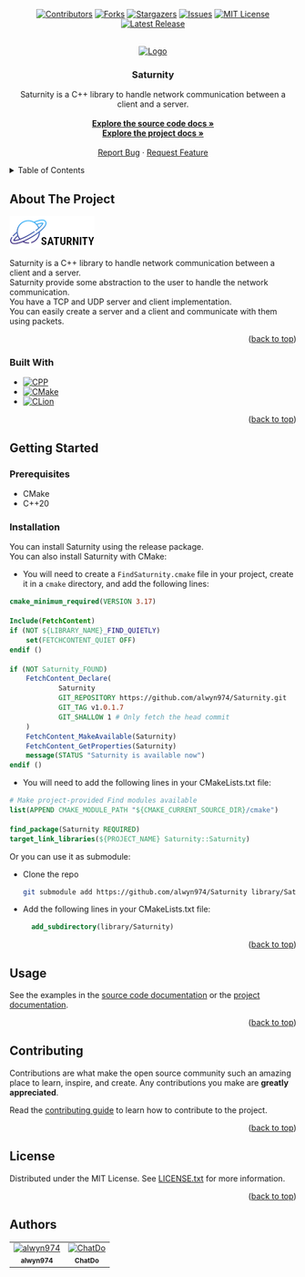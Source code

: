 <!-- Improved compatibility of back to top link: See: https://github.com/othneildrew/Best-README-Template/pull/73 -->
<a name="readme-top"></a>
<!--
*** Thanks for checking out the Best-README-Template. If you have a suggestion
*** that would make this better, please fork the repo and create a pull request
*** or simply open an issue with the tag "enhancement".
*** Don't forget to give the project a star!
*** Thanks again! Now go create something AMAZING! :D
-->



<!-- PROJECT SHIELDS -->
<!--
*** I'm using markdown "reference style" links for readability.
*** Reference links are enclosed in brackets [ ] instead of parentheses ( ).
*** See the bottom of this document for the declaration of the reference variables
*** for contributors-url, forks-url, etc. This is an optional, concise syntax you may use.
*** https://www.markdownguide.org/basic-syntax/#reference-style-links
-->
<div align="center">

[![Contributors][contributors-shield]][contributors-url]
[![Forks][forks-shield]][forks-url]
[![Stargazers][stars-shield]][stars-url]
[![Issues][issues-shield]][issues-url]
[![MIT License][license-shield]][license-url]
[![Latest Release][release-shield]][release-url]

</div>



<!-- PROJECT LOGO -->
<br />
<div align="center">
  <a href="https://github.com/alwyn974/Saturnity">
    <img src="assets/logo.ico" alt="Logo" width="80" height="80">
  </a>

<h3 align="center">Saturnity</h3>

  <p align="center">
    Saturnity is a C++ library to handle network communication between a client and a server. <br />
    <br />
    <a href="https://alwyn974-rtype.gitbook.io/Saturnity"><strong>Explore the source code docs »</strong></a>
    <br />
    <a href="https://alwyn974-rtype.gitbook.io/Saturnity"><strong>Explore the project docs »</strong></a>
    <br />
    <br />
    <a href="https://github.com/alwyn974/Saturnity/issues">Report Bug</a>
    ·
    <a href="https://github.com/alwyn974/Saturnity/issues">Request Feature</a>
  </p>
</div>

<!-- TABLE OF CONTENTS -->
<details>
  <summary>Table of Contents</summary>
  <ol>
    <li>
      <a href="#about-the-project">About The Project</a>
      <ul>
        <li><a href="#built-with">Built With</a></li>
      </ul>
    </li>
    <li>
      <a href="#getting-started">Getting Started</a>
      <ul>
        <li><a href="#prerequisites">Prerequisites</a></li>
        <li><a href="#installation">Installation</a></li>
      </ul>
    </li>
    <li><a href="#usage">Usage</a></li>
    <li><a href="#roadmap">Roadmap</a></li>
    <li><a href="#contributing">Contributing</a></li>
    <li><a href="#license">License</a></li>
    <li><a href="#contact">Contact</a></li>
    <li><a href="#acknowledgments">Acknowledgments</a></li>
  </ol>
</details>

<!-- ABOUT THE PROJECT -->
## About The Project

[![Product Name Screen Shot][product-screenshot]](https://github.com/alwyn974/Saturnity)

Saturnity is a C++ library to handle network communication between a client and a server. <br />
Saturnity provide some abstraction to the user to handle the network communication. <br />
You have a TCP and UDP server and client implementation. <br />
You can easily create a server and a client and communicate with them using packets. <br />

<p align="right">(<a href="#readme-top">back to top</a>)</p>

### Built With

* [![CPP][CPP]][CPP-url]
* [![CMake][CMake]][CMake-url]
* [![CLion][CLion]][CLion-url]

<p align="right">(<a href="#readme-top">back to top</a>)</p>

<!-- GETTING STARTED -->
## Getting Started

### Prerequisites

- CMake
- C++20

### Installation

You can install Saturnity using the release package. <br />
You can also install Saturnity with CMake:

- You will need to create a `FindSaturnity.cmake` file in your project, create it in a `cmake` directory, and add the following lines:

```cmake
cmake_minimum_required(VERSION 3.17)

Include(FetchContent)
if (NOT ${LIBRARY_NAME}_FIND_QUIETLY)
    set(FETCHCONTENT_QUIET OFF)
endif ()

if (NOT Saturnity_FOUND)
    FetchContent_Declare(
            Saturnity
            GIT_REPOSITORY https://github.com/alwyn974/Saturnity.git
            GIT_TAG v1.0.1.7
            GIT_SHALLOW 1 # Only fetch the head commit
    )
    FetchContent_MakeAvailable(Saturnity)
    FetchContent_GetProperties(Saturnity)
    message(STATUS "Saturnity is available now")
endif ()
```
- You will need to add the following lines in your CMakeLists.txt file:

```cmake
# Make project-provided Find modules available
list(APPEND CMAKE_MODULE_PATH "${CMAKE_CURRENT_SOURCE_DIR}/cmake")

find_package(Saturnity REQUIRED)
target_link_libraries(${PROJECT_NAME} Saturnity::Saturnity)
```

Or you can use it as submodule:
- Clone the repo
   ```sh
   git submodule add https://github.com/alwyn974/Saturnity library/Saturnity
   ```
- Add the following lines in your CMakeLists.txt file:
  ```cmake
    add_subdirectory(library/Saturnity)
  ```

<p align="right">(<a href="#readme-top">back to top</a>)</p>

<!-- USAGE EXAMPLES -->
## Usage

See the examples in the [source code documentation][github.io-url] or the [project documentation][gitbook-url].

<p align="right">(<a href="#readme-top">back to top</a>)</p>


<!-- CONTRIBUTING -->
## Contributing

Contributions are what make the open source community such an amazing place to learn, inspire, and create. Any contributions you make are **greatly appreciated**.

Read the [contributing guide][contributing-url] to learn how to contribute to the project.

<p align="right">(<a href="#readme-top">back to top</a>)</p>


<!-- LICENSE -->
## License

Distributed under the MIT License. See [LICENSE.txt][license-url] for more information.

<p align="right">(<a href="#readme-top">back to top</a>)</p>

## Authors

<table>
    <tbody>
        <tr>
            <td align="center"><a href="https://github.com/alwyn974/"><img src="https://avatars.githubusercontent.com/u/47529956?v=4?s=100" width="100px;" alt="alwyn974"/><br /><sub><b>alwyn974</b></sub></a><br /></td>
            <td align="center"><a href="https://github.com/ChatDo/"><img src="https://avatars.githubusercontent.com/u/72121087?v=4?s=100" width="100px;" alt="ChatDo"/><br /><sub><b>ChatDo</b></sub></a><br /></td>
        </tr>
    </tbody>
</table>


<!-- MARKDOWN LINKS & IMAGES -->
<!-- https://www.markdownguide.org/basic-syntax/#reference-style-links -->
[contributors-shield]: https://img.shields.io/github/contributors/alwyn974/Saturnity.svg?style=for-the-badge
[contributors-url]: https://github.com/alwyn974/Saturnity/graphs/contributors
[forks-shield]: https://img.shields.io/github/forks/alwyn974/Saturnity.svg?style=for-the-badge
[forks-url]: https://github.com/alwyn974/Saturnity/network/members
[stars-shield]: https://img.shields.io/github/stars/alwyn974/Saturnity.svg?style=for-the-badge
[stars-url]: https://github.com/alwyn974/Saturnity/stargazers
[issues-shield]: https://img.shields.io/github/issues/alwyn974/Saturnity.svg?style=for-the-badge
[issues-url]: https://github.com/alwyn974/Saturnity/issues
[license-shield]: https://img.shields.io/github/license/alwyn974/Saturnity.svg?style=for-the-badge
[license-url]: https://github.com/alwyn974/Saturnity/blob/master/LICENSE.txt
[product-screenshot]: assets/nsis-header.png
[contributing-url]: CONTRIBUTING.md
[gitbook-url]: https://alwyn974-rtype.gitbook.io/saturnity/
[github.io-url]: https://alwyn974.github.io/Saturnity/
[release-shield]: https://img.shields.io/github/v/release/alwyn974/Saturnity?color=lime&label=LATEST%20RELEASE&style=for-the-badge
[release-url]: https://github.com/alwyn974/Saturnity/releases/latest

[CPP]: https://img.shields.io/badge/c++-%2300599C.svg?style=for-the-badge&logo=c%2B%2B&logoColor=white
[CPP-url]: https://en.cppreference.com/w/cpp/20
[CMake]: https://img.shields.io/badge/CMake-%23008FBA.svg?style=for-the-badge&logo=cmake&logoColor=white
[CMake-url]: https://cmake.org
[CLion]: https://img.shields.io/badge/CLion-black?style=for-the-badge&logo=clion&logoColor=white
[CLion-url]: https://www.jetbrains.com/clion/
